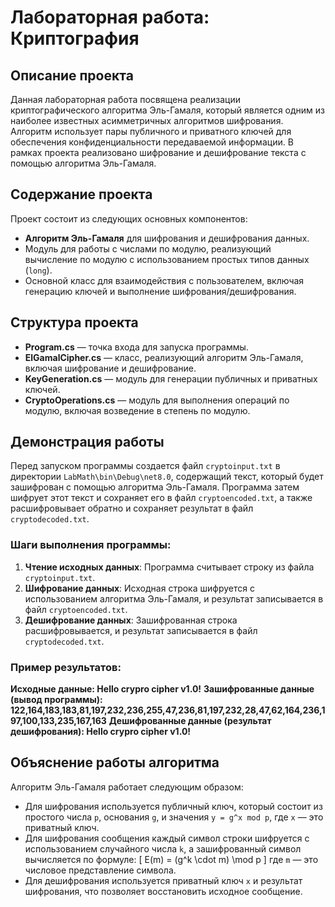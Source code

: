 # Лабораторная работа: Криптография

## Описание проекта
Данная лабораторная работа посвящена реализации криптографического алгоритма Эль-Гамаля, который является одним из наиболее известных асимметричных алгоритмов шифрования. Алгоритм использует пары публичного и приватного ключей для обеспечения конфиденциальности передаваемой информации. В рамках проекта реализовано шифрование и дешифрование текста с помощью алгоритма Эль-Гамаля.

## Содержание проекта
Проект состоит из следующих основных компонентов:
- **Алгоритм Эль-Гамаля** для шифрования и дешифрования данных.
- Модуль для работы с числами по модулю, реализующий вычисление по модулю с использованием простых типов данных (`long`).
- Основной класс для взаимодействия с пользователем, включая генерацию ключей и выполнение шифрования/дешифрования.

## Структура проекта
- **Program.cs** — точка входа для запуска программы.
- **ElGamalCipher.cs** — класс, реализующий алгоритм Эль-Гамаля, включая шифрование и дешифрование.
- **KeyGeneration.cs** — модуль для генерации публичных и приватных ключей.
- **CryptoOperations.cs** — модуль для выполнения операций по модулю, включая возведение в степень по модулю.

## Демонстрация работы
Перед запуском программы создается файл `cryptoinput.txt` в директории `LabMath\bin\Debug\net8.0`, содержащий текст, который будет зашифрован с помощью алгоритма Эль-Гамаля. Программа затем шифрует этот текст и сохраняет его в файл `cryptoencoded.txt`, а также расшифровывает обратно и сохраняет результат в файл `cryptodecoded.txt`.

### Шаги выполнения программы:
1. **Чтение исходных данных**: Программа считывает строку из файла `cryptoinput.txt`.
2. **Шифрование данных**: Исходная строка шифруется с использованием алгоритма Эль-Гамаля, и результат записывается в файл `cryptoencoded.txt`.
3. **Дешифрование данных**: Зашифрованная строка расшифровывается, и результат записывается в файл `cryptodecoded.txt`.

### Пример результатов:
**Исходные данные: Hello crypro cipher v1.0!**
**Зашифрованные данные (вывод программы): 122,164,183,183,81,197,232,236,255,47,236,81,197,232,28,47,62,164,236,197,100,133,235,167,163**
**Дешифрованные данные (результат дешифрования): Hello crypro cipher v1.0!**

## Объяснение работы алгоритма

Алгоритм Эль-Гамаля работает следующим образом:
- Для шифрования используется публичный ключ, который состоит из простого числа `p`, основания `g`, и значения `y = g^x mod p`, где `x` — это приватный ключ.
- Для шифрования сообщения каждый символ строки шифруется с использованием случайного числа `k`, а зашифрованный символ вычисляется по формуле:
  \[
  E(m) = (g^k \cdot m) \mod p
  \]
  где `m` — это числовое представление символа.
- Для дешифрования используется приватный ключ `x` и результат шифрования, что позволяет восстановить исходное сообщение.
